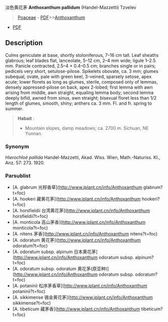 淡色黄花茅 **Anthoxanthum pallidum** (Handel-Mazzetti) Tzvelev

> [Poaceae](http://www.iplant.cn/info/Poaceae?t=foc) - [PDF](http://www.iplant.cn/foc/pdf/Poaceae.pdf)>>[Anthoxanthum](http://www.iplant.cn/info/Anthoxanthum?t=foc)
 - [PDF](http://www.iplant.cn/foc/pdf/Anthoxanthum.pdf)

## Description

Culms geniculate at base, shortly stoloniferous, 7–16 cm tall. Leaf sheaths glabrous; leaf blades flat, lanceolate, 5–12 cm, 2–4 mm wide; ligule 1–2.5 mm. Panicle contracted, 2.5–4 × 0.4–0.5 cm; branches single or in pairs; pedicels very short, setulose-pilose. Spikelets obovate, ca. 3 mm; glumes subequal, ovate, pale with green keel, 3-veined, sparsely setose, apex acute; lower florets as long as glumes, sterile, composed only of lemmas, densely appressed-pilose on back, apex 2-lobed; first lemma with awn arising from middle, awn straight, equaling lemma body; second lemma deeply bifid, awned from sinus, awn straight; bisexual floret less than 1/2 length of glumes, smooth, shiny; anthers ca. 3 mm. Fl. and fr. spring to summer.


> **Habait** : 
>* Mountain slopes, damp meadows; ca. 2700 m. Sichuan, NE Yunnan.

### Synonym
*Hierochloë pallida* Handel-Mazzetti, Akad. Wiss. Wien, Math.-Naturiss. Kl., Anz. 57: 273. 1920.



### Parsublist

* [A.  glabrum  光稃香草](http://www.iplant.cn/info/Anthoxanthum glabrum?t=foc)
* [A.  hookeri  藏黄花茅](http://www.iplant.cn/info/Anthoxanthum hookeri?t=foc)
* [A.  horsfieldii  台湾黄花茅](http://www.iplant.cn/info/Anthoxanthum horsfieldii?t=foc)
* [A.  monticola  高山茅香](http://www.iplant.cn/info/Anthoxanthum monticola?t=foc)
* [A.  nitens  茅香](http://www.iplant.cn/info/Anthoxanthum nitens?t=foc)
* [A.  odoratum  黄花茅](http://www.iplant.cn/info/Anthoxanthum odoratum?t=foc)
* [A.  odoratum subsp. alpinum  日本黄花茅](http://www.iplant.cn/info/Anthoxanthum odoratum subsp. alpinum?t=foc)
* [A.  odoratum subsp. odoratum  黄花茅(原亚种)](http://www.iplant.cn/info/Anthoxanthum odoratum subsp. odoratum?t=foc)
* [A.  potaninii  松序茅香草](http://www.iplant.cn/info/Anthoxanthum potaninii?t=foc)
* [A.  sikkimense  锡金黄花茅](http://www.iplant.cn/info/Anthoxanthum sikkimense?t=foc)
* [A.  tibeticum  藏茅香](http://www.iplant.cn/info/Anthoxanthum tibeticum?t=foc)
